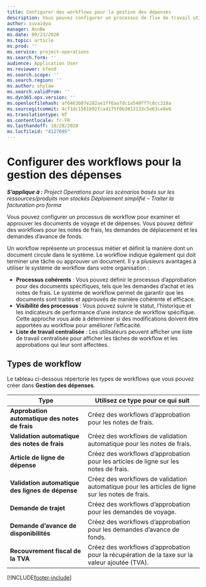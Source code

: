 ```yaml
---
title: Configurer des workflows pour la gestion des dépenses
description: Vous pouvez configurer un processus de flux de travail utilisé pour examiner et approuver les documents de déplacement et de dépenses.
author: suvaidya
manager: AnnBe
ms.date: 09/23/2020
ms.topic: article
ms.prod: ''
ms.service: project-operations
ms.search.form: ''
audience: Application User
ms.reviewer: kfend
ms.search.scope: ''
ms.search.region: ''
ms.author: shylaw
ms.search.validFrom: ''
ms.dyn365.ops.version: ''
ms.openlocfilehash: af6463b07e282ae1ff6aa7dc1a540ff7c8cc318a
ms.sourcegitcommit: 4cf1dc1561b92fca4175f0b3813133c5e63ce8e6
ms.translationtype: HT
ms.contentlocale: fr-FR
ms.lasthandoff: 10/28/2020
ms.locfileid: "4127695"
---
```

# <a name="set-up-workflows-for-expense-management"></a>Configurer des workflows pour la gestion des dépenses

_**S’applique à :** Project Operations pour les scénarios basés sur les ressources/produits non stockés Déploiement simplifié – Traiter la facturation pro forma_

Vous pouvez configurer un processus de workflow pour examiner et approuver les documents de voyage et de dépenses. Vous pouvez définir des workflows pour les notes de frais, les demandes de déplacement et les demandes d’avance de fonds.

Un workflow représente un processus métier et définit la manière dont un document circule dans le système. Le workflow indique également qui doit terminer une tâche ou approuver un document. Il y a plusieurs avantages à utiliser le système de workflow dans votre organisation :

- **Processus cohérents** : Vous pouvez définir le processus d’approbation pour des documents spécifiques, tels que les demandes d’achat et les notes de frais. Le système de workflow permet de garantir que les documents sont traités et approuvés de manière cohérente et efficace.
- **Visibilité des processus** : Vous pouvez suivre le statut, l’historique et les indicateurs de performance d’une instance de workflow spécifique. Cette approche vous aide à déterminer si des modifications doivent être apportées au workflow pour améliorer l’efficacité.
- **Liste de travail centralisée** : Les utilisateurs peuvent afficher une liste de travail centralisée pour afficher les tâches de workflow et les approbations qui leur sont affectées. 

## <a name="workflow-types"></a>Types de workflow

Le tableau ci-dessous répertorie les types de workflows que vous pouvez créer dans **Gestion des dépenses**.


|              <strong>Type</strong>              |                   <strong>Utilisez ce type pour ce qui suit</strong>                   |
|-------------------------------------------------|-----------------------------------------------------------------------|
|   <strong>Approbation automatique des notes de frais</strong> |            Créez des workflows d’approbation pour les notes de frais.             |
|  <strong>Validation automatique des notes de frais</strong>   |        Créez des workflows de validation automatique pour les notes de frais.        |
|       <strong>Article de ligne de dépense</strong>        |     Créez des workflows d’approbation pour les articles de ligne sur les notes de frais.      |
| <strong>Validation automatique des lignes de dépense</strong> | Créez des workflows de validation automatique pour les articles de ligne sur les notes de frais. |
|       <strong>Demande de trajet</strong>       |          Créez des workflows d’approbation pour les demandes de voyage.           |
|      <strong>Demande d’avance de disponibilités</strong>      |         Créez des workflows d’approbation pour les demandes d’avance de fonds.          |
|        <strong>Recouvrement fiscal de la TVA</strong>        | Créez des workflows d’approbation pour la récupération de la taxe sur la valeur ajoutée (TVA).  |


[!INCLUDE[footer-include](../includes/footer-banner.md)]